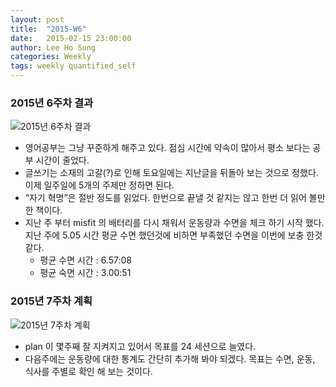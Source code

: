 ```yaml
---
layout: post
title:  "2015-W6"
date:   2015-02-15 23:00:00
author: Lee Ho Sung
categories: Weekly
tags: weekly quantified_self
---
```


### 2015년 6주차 결과
![2015년 6주차 결과](/assets/2015-W6-1.png)

* 영어공부는 그냥 꾸준하게 해주고 있다. 점심 시간에 약속이 많아서 평소 보다는 공부 시간이 줄었다.
* 글쓰기는 소재의 고갈(?)로 인해 토요일에는 지난글을 뒤돌아 보는 것으로 정했다. 이제 일주일에 5개의 주제만 정하면 된다.
* “자기 혁명”은 절반 정도를 읽었다. 한번으로 끝낼 것 같지는 않고 한번 더 읽어 볼만한 책이다.
* 지난 주 부터 misfit 의 배터리를 다시 채워서 운동량과 수면을 체크 하기 시작 했다. 지난 주에 5.05 시간 평균 수면 했던것에 비하면 부족했던 수면을 이번에 보충 한것 같다.
    * 평균 수면 시간 : 6.57:08
    * 평균 숙면 시간 : 3.00:51

### 2015년 7주차 계획
![2015년 7주차 계획](/assets/2015-W6-2.png)

* plan 이 몇주째 잘 지켜지고 있어서 목표를 24 세션으로 늘였다.
* 다음주에는 운동량에 대한 통계도 간단히 추가해 봐야 되겠다. 목표는 수면, 운동, 식사를 주별로 확인 해 보는 것이다.
